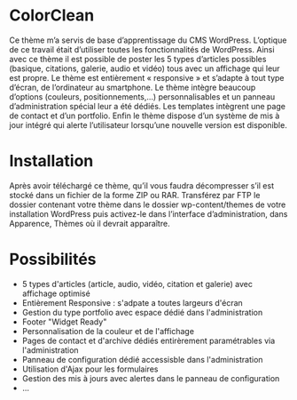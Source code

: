 ColorClean
==========

Ce thème m’a servis de base d’apprentissage du CMS WordPress. L’optique de ce travail était d’utiliser toutes les fonctionnalités de WordPress. Ainsi avec ce thème il est possible de poster les 5 types d’articles possibles (basique, citations, galerie, audio et vidéo) tous avec un affichage qui leur est propre. Le thème est entièrement « responsive » et s’adapte à tout type d’écran, de l’ordinateur au smartphone. Le thème intègre beaucoup d’options (couleurs, positionnements,…) personnalisables et un panneau d’administration spécial leur a été dédiés. Les templates intègrent une page de contact et d’un portfolio. Enfin le thème dispose d’un système de mis à jour intégré qui alerte l’utilisateur lorsqu’une nouvelle version est disponible.

Installation
============

Après avoir téléchargé ce thème, qu’il vous faudra décompresser s’il est stocké dans un fichier de la forme ZIP ou RAR. Transférez par FTP le dossier contenant votre thème dans le dossier wp-content/themes de votre installation WordPress puis activez-le dans l’interface d’administration, dans Apparence, Thèmes où il devrait apparaître.

Possibilités
============

- 5 types d'articles (article, audio, vidéo, citation et galerie) avec affichage optimisé
- Entièrement Responsive : s'adpate a toutes largeurs d'écran
- Gestion du type portfolio avec espace dédié dans l'administration
- Footer "Widget Ready"
- Personnalisation de la couleur et de l'affichage
- Pages de contact et d'archive dédiés entirèrement paramétrables via l'administration
- Panneau de configuration dédié accessisble dans l'administration 
- Utilisation d'Ajax pour les formulaires
- Gestion des mis à jours avec alertes dans le panneau de configuration
- ...